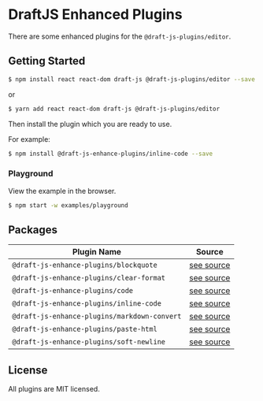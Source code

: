 # DraftJS Enhanced Plugins

There are some enhanced plugins for the `@draft-js-plugins/editor`.

## Getting Started

```bash
$ npm install react react-dom draft-js @draft-js-plugins/editor --save
```

or

```bash
$ yarn add react react-dom draft-js @draft-js-plugins/editor
```

Then install the plugin which you are ready to use.

For example:

```bash
$ npm install @draft-js-enhance-plugins/inline-code --save
```

### Playground

View the example in the browser.

```bash
$ npm start -w examples/playground
```

## Packages

| Plugin Name                                  | Source                                     |
| -------------------------------------------- | ------------------------------------------ |
| `@draft-js-enhance-plugins/blockquote`       | [see source](./packages/blockquote/)       |
| `@draft-js-enhance-plugins/clear-format`     | [see source](./packages/clear-format/)     |
| `@draft-js-enhance-plugins/code`             | [see source](./packages/code/)             |
| `@draft-js-enhance-plugins/inline-code`      | [see source](./packages/inline-code/)      |
| `@draft-js-enhance-plugins/markdown-convert` | [see source](./packages/markdown-convert/) |
| `@draft-js-enhance-plugins/paste-html`       | [see source](./packages/paste-html/)       |
| `@draft-js-enhance-plugins/soft-newline`     | [see source](./packages/soft-newline/)     |

## License

All plugins are MIT licensed.
